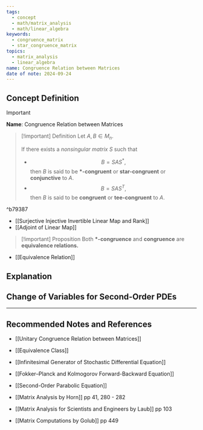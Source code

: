 ```yaml
---
tags:
  - concept
  - math/matrix_analysis
  - math/linear_algebra
keywords:
  - congruence_matrix
  - star_congruence_matrix
topics:
  - matrix_analysis
  - linear_algebra
name: Congruence Relation between Matrices
date of note: 2024-09-24
---
```


## Concept Definition

>[!important]
>**Name**: Congruence Relation between Matrices

>[!important] Definition
>Let $A, B\in M_{n}$. 
>
>If there exists a *nonsingular matrix* $S$ such that 
>- $$B = SAS^{*},$$ then $B$ is said to be **$*$-congruent** or **star-congruent** or **conjunctive** to $A$.
>- $$B = SAS^{T},$$ then $B$ is said to be **congruent** or **tee-congruent** to $A$.

^b79387

- [[Surjective Injective Invertible Linear Map and Rank]]
- [[Adjoint of Linear Map]]

>[!important] Proposition
>Both **$*$-congruence** and **congruence** are **equivalence relations.**

- [[Equivalence Relation]]

## Explanation



## Change of Variables for Second-Order PDEs




-----------
##  Recommended Notes and References


- [[Unitary Congruence Relation between Matrices]]

- [[Equivalence Class]]

- [[Infinitesimal Generator of Stochastic Differential Equation]]
- [[Fokker–Planck and Kolmogorov Forward-Backward Equation]]
- [[Second-Order Parabolic Equation]]


- [[Matrix Analysis by Horn]] pp 41, 280 - 282
- [[Matrix Analysis for Scientists and Engineers by Laub]] pp 103
- [[Matrix Computations by Golub]] pp 449